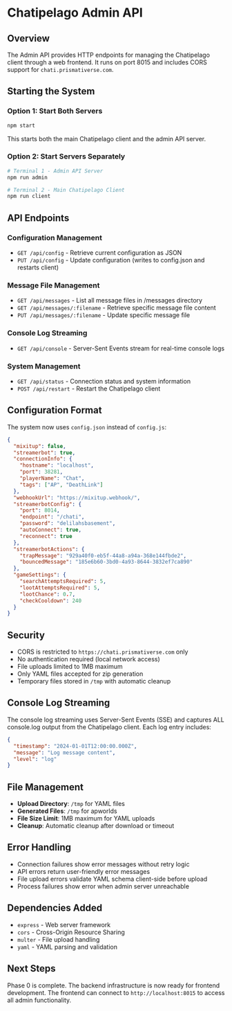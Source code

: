 # Chatipelago Admin API

## Overview
The Admin API provides HTTP endpoints for managing the Chatipelago client through a web frontend. It runs on port 8015 and includes CORS support for `chati.prismativerse.com`.

## Starting the System

### Option 1: Start Both Servers
```bash
npm start
```
This starts both the main Chatipelago client and the admin API server.

### Option 2: Start Servers Separately
```bash
# Terminal 1 - Admin API Server
npm run admin

# Terminal 2 - Main Chatipelago Client  
npm run client
```

## API Endpoints

### Configuration Management
- `GET /api/config` - Retrieve current configuration as JSON
- `PUT /api/config` - Update configuration (writes to config.json and restarts client)

### Message File Management
- `GET /api/messages` - List all message files in /messages directory
- `GET /api/messages/:filename` - Retrieve specific message file content
- `PUT /api/messages/:filename` - Update specific message file

### Console Log Streaming
- `GET /api/console` - Server-Sent Events stream for real-time console logs

### System Management
- `GET /api/status` - Connection status and system information
- `POST /api/restart` - Restart the Chatipelago client

## Configuration Format

The system now uses `config.json` instead of `config.js`:

```json
{
  "mixitup": false,
  "streamerbot": true,
  "connectionInfo": {
    "hostname": "localhost",
    "port": 38281,
    "playerName": "Chat",
    "tags": ["AP", "DeathLink"]
  },
  "webhookUrl": "https://mixitup.webhook/",
  "streamerbotConfig": {
    "port": 8014,
    "endpoint": "/chati",
    "password": "delilahsbasement",
    "autoConnect": true,
    "reconnect": true
  },
  "streamerbotActions": {
    "trapMessage": "929a40f0-eb5f-44a8-a94a-368e144fbde2",
    "bouncedMessage": "185e6b60-3bd0-4a93-8644-3832ef7ca890"
  },
  "gameSettings": {
    "searchAttemptsRequired": 5,
    "lootAttemptsRequired": 5,
    "lootChance": 0.7,
    "checkCooldown": 240
  }
}
```

## Security

- CORS is restricted to `https://chati.prismativerse.com` only
- No authentication required (local network access)
- File uploads limited to 1MB maximum
- Only YAML files accepted for zip generation
- Temporary files stored in `/tmp` with automatic cleanup

## Console Log Streaming

The console log streaming uses Server-Sent Events (SSE) and captures ALL console.log output from the Chatipelago client. Each log entry includes:

```json
{
  "timestamp": "2024-01-01T12:00:00.000Z",
  "message": "Log message content",
  "level": "log"
}
```

## File Management

- **Upload Directory**: `/tmp` for YAML files
- **Generated Files**: `/tmp` for apworlds  
- **File Size Limit**: 1MB maximum for YAML uploads
- **Cleanup**: Automatic cleanup after download or timeout

## Error Handling

- Connection failures show error messages without retry logic
- API errors return user-friendly error messages
- File upload errors validate YAML schema client-side before upload
- Process failures show error when admin server unreachable

## Dependencies Added

- `express` - Web server framework
- `cors` - Cross-Origin Resource Sharing
- `multer` - File upload handling
- `yaml` - YAML parsing and validation

## Next Steps

Phase 0 is complete. The backend infrastructure is now ready for frontend development. The frontend can connect to `http://localhost:8015` to access all admin functionality.
